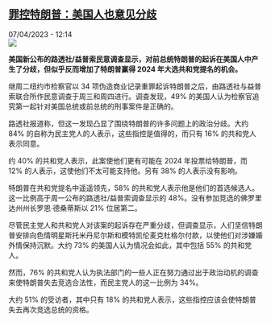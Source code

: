 <!--1680864302000-->
[罪控特朗普：美国人也意见分歧](https://www.rfi.fr/cn/%E7%BE%8E%E6%B4%B2/20230407-%E7%BD%AA%E6%8E%A7%E7%89%B9%E6%9C%97%E6%99%AE-%E7%BE%8E%E5%9B%BD%E4%BA%BA%E4%B9%9F%E6%84%8F%E8%A7%81%E5%88%86%E6%AD%A7)
------

<div>07/04/2023 - 12:14</div><img src="https://s.rfi.fr/media/display/e0de085e-d489-11ed-ba8e-005056bf30b7/w:1280/p:16x9/2023-04-05T143614Z_337009039_RC2180AX3BBI_RTRMADP_3_USA-TRUMP.JPG"><p><strong>美国新公布的路透社/益普索民意调查显示，对前总统特朗普的起诉在美国人中产生了分歧，但似乎反而增加了特朗普赢得 2024 年大选共和党提名的机会。                    </strong></p><div><p>继周二纽约市检察官以 34 项伪造商业记录重罪起诉特朗普之后，由路透社与益普索联合所作民意调查于周三和周四进行。调查发现，49% 的美国人认为检察官追究第一起针对美国总统或前总统的刑事案件是正确的。</p><p>路透社报道称，但这一发现凸显了围绕特朗普的许多问题上的政治分歧。大约 84% 的自称为民主党人的人表示，这些指控是值得的，而只有 16% 的共和党人表示同意。</p><p>约 40% 的共和党人表示，此案使他们更有可能在 2024 年投票给特朗普，而 12% 的人表示，这使他们不太可能支持他。另有 38% 的人表示没有影响。</p><p>特朗普在共和党提名中遥遥领先，58% 的共和党人表示他是他们的首选候选人。这一比例高于周一公布的路透社/益普索调查显示的 48%。没有参加竞选的佛罗里达州州长罗恩·德桑蒂斯以 21% 位居第二。</p><p>尽管民主党人和共和党人对该案的起诉存在严重分歧，但调查显示，人们坚信特朗普安排向色情明星斯托米丹尼尔斯和模特凯伦麦克杜格尔付款，以使他们对涉嫌婚外情保持沉默。大约 73% 的美国人认为情况会如此，其中包括 55% 的共和党人。</p><p>然而，76% 的共和党人认为执法部门的一些人正在努力通过出于政治动机的调查来使特朗普失去竞选合法性，而民主党人的这一比例为 34%。</p><p>大约 51% 的受访者，其中只有 18% 的共和党人表示，这些指控应该会使特朗普失去再次竞选总统的资格。</p><div data-selfpromo-newsletter></div><div data-selfpromo-app></div></div>
